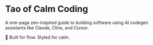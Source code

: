 # Tao of Calm Coding

A one-page zen-inspired guide to building software using AI codegen assistants like Claude, Cline, and Cursor. 

🪷 Built for flow. Styled for calm.
